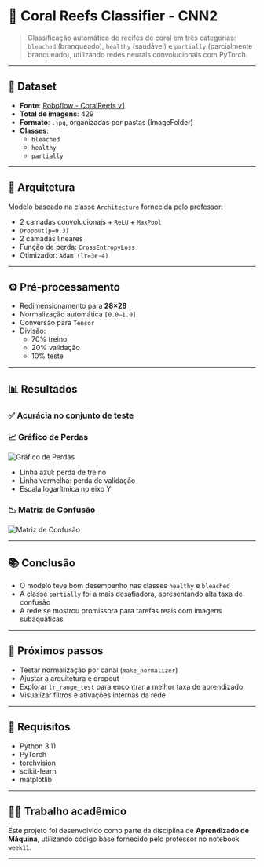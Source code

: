 # 🪸 Coral Reefs Classifier - CNN2

> Classificação automática de recifes de coral em três categorias: `bleached` (branqueado), `healthy` (saudável) e `partially` (parcialmente branqueado), utilizando redes neurais convolucionais com PyTorch.

---

## 📁 Dataset

- **Fonte**: [Roboflow - CoralReefs v1](https://universe.roboflow.com/ufrn-tx5b5/coralreefs-sdvu2)
- **Total de imagens**: 429
- **Formato**: `.jpg`, organizadas por pastas (ImageFolder)
- **Classes**:
  - `bleached`
  - `healthy`
  - `partially`

---

## 🧠 Arquitetura

Modelo baseado na classe `Architecture` fornecida pelo professor:

- 2 camadas convolucionais + `ReLU` + `MaxPool`
- `Dropout(p=0.3)`
- 2 camadas lineares
- Função de perda: `CrossEntropyLoss`
- Otimizador: `Adam (lr=3e-4)`

---

## ⚙️ Pré-processamento

- Redimensionamento para **28×28**
- Normalização automática `[0.0–1.0]`
- Conversão para `Tensor`
- Divisão:
  - 70% treino
  - 20% validação
  - 10% teste

---

## 📊 Resultados

### ✅ Acurácia no conjunto de teste


### 📈 Gráfico de Perdas

![Gráfico de Perdas](./losses_plot.png)

- Linha azul: perda de treino  
- Linha vermelha: perda de validação  
- Escala logarítmica no eixo Y

### 📉 Matriz de Confusão

![Matriz de Confusão](./confusion_matrix.png)

---

## 📚 Conclusão

- O modelo teve bom desempenho nas classes `healthy` e `bleached`
- A classe `partially` foi a mais desafiadora, apresentando alta taxa de confusão
- A rede se mostrou promissora para tarefas reais com imagens subaquáticas

---

## 🧪 Próximos passos

- Testar normalização por canal (`make_normalizer`)
- Ajustar a arquitetura e dropout
- Explorar `lr_range_test` para encontrar a melhor taxa de aprendizado
- Visualizar filtros e ativações internas da rede

---

## 🧩 Requisitos

- Python 3.11
- PyTorch
- torchvision
- scikit-learn
- matplotlib

---

## 👨‍🏫 Trabalho acadêmico

Este projeto foi desenvolvido como parte da disciplina de **Aprendizado de Máquina**, utilizando código base fornecido pelo professor no notebook `week11`.

---

